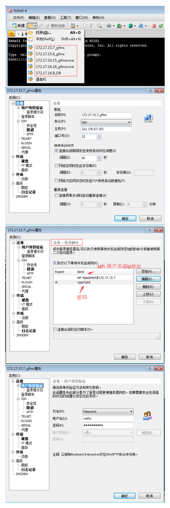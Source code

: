 ![](/images/software/Xshell的使用/1.png)
![](/images/software/Xshell的使用/2.png)
![](/images/software/Xshell的使用/3.png)
![](/images/software/Xshell的使用/4.png)